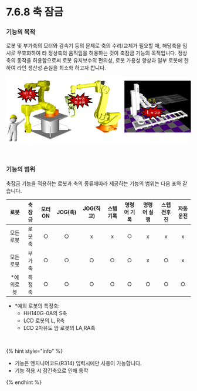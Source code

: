 ﻿# 7.6.8 축 잠금

### 기능의 목적
로봇 및 부가축의 모터와 감속기 등의 문제로 축의 수리/교체가 필요할 때, 해당축을 임시로 무효화하여 타 정상축의 움직임을 허용하는 것이 축잠금 기능의 목적입니다. 정상축의 동작을 허용함으로써 로봇 유지보수의 편의성, 로봇 가용성 향상과 일부 로봇에 한하여 라인 생산성 손실을 최소화 하고자 합니다. 

![](../../../_assets/tp630/init-axis-lock-purpose.png)

<br>

### 기능의 범위

축잠금 기능을 적용하는 로봇과 축의 종류에따라 제공하는 기능의 범위는 다음 표와 같습니다.


|로봇|축잠금|모터ON|JOG(축)|JOG(직교)|스텝기록|명령어 기록|명령어 실행|스텝전후진|자동운전|
|:---:|:---:|:---:|:---:|:---:|:---:|:---:|:---:|:---:|:---:|
|모든로봇|로봇축|○|○|x|x|○|x|x|x|
|모든로봇|부가축|○|○|○|○|○|x|○|x|
|*예외로봇|특정축|○|○|○|○|○|○|○|○|
- *예외 로봇의 특정축: 
    -	HH140G-0A의 S축
    -	LCD 로봇의 L, R축
    -	LCD 2자유도 암 로봇의 LA,RA축

<br>

{% hint style="info" %}
-	기능은 엔지니어코드(R314) 입력시에만 사용이 가능합니다.
-	기능 적용 시 잠긴축으로 인해 동작 

{% endhint %}
